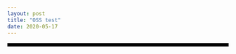 ```yaml
---
layout: post
title: "OSS test"
date: 2020-05-17
---
```


<TABLE width="4" height="4" border="4" bordercolor="black" background="" frame="" rules="" cellspacing="" cellpadding="" align="">     
<TR>
 <TD>1행 1열</TD>
 <TD>1행 2열</TD>
</TR> 
<TR>
 <TD>2행 1열</TD>
 <TD>2행 2열</TD>
</TR> 
</TABLE>

